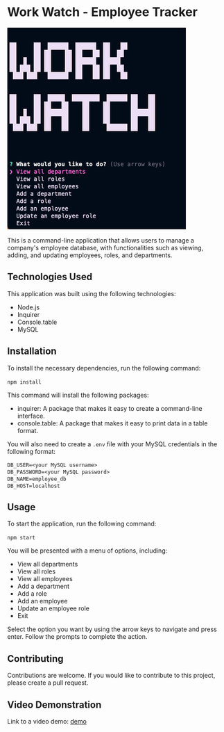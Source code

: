 # Work Watch - Employee Tracker

![](./assets/screenshot.png)


This is a command-line application that allows users to manage a company's employee database, with functionalities such as viewing, adding, and updating employees, roles, and departments.

## Technologies Used

This application was built using the following technologies:

- Node.js
- Inquirer
- Console.table
- MySQL

## Installation

To install the necessary dependencies, run the following command:

`npm install`

This command will install the following packages:

- inquirer: A package that makes it easy to create a command-line interface.
- console.table: A package that makes it easy to print data in a table format.

You will also need to create a `.env` file with your MySQL credentials in the following format:

```
DB_USER=<your MySQL username>
DB_PASSWORD=<your MySQL password>
DB_NAME=employee_db
DB_HOST=localhost
```

## Usage

To start the application, run the following command:

`npm start`

You will be presented with a menu of options, including:

- View all departments
- View all roles
- View all employees
- Add a department
- Add a role
- Add an employee
- Update an employee role
- Exit

Select the option you want by using the arrow keys to navigate and press enter. Follow the prompts to complete the action.

## Contributing

Contributions are welcome. If you would like to contribute to this project, please create a pull request.

## Video Demonstration
Link to a video demo: [demo](https://drive.google.com/file/d/1iUj3JOSYMVcAMOOpDazKCE43r9AU6_8C/view?usp=share_link)